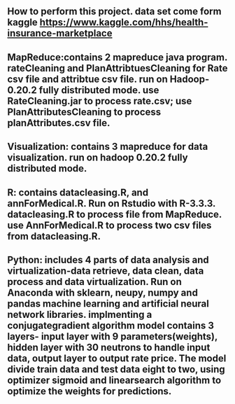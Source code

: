 How to perform this project. 
data set come form kaggle https://www.kaggle.com/hhs/health-insurance-marketplace
-------------------------------------
MapReduce:contains 2 mapreduce java program. rateCleaning and PlanAttribtuesCleaning for Rate csv file and attribtue csv file. run on Hadoop-0.20.2 fully distributed mode. use RateCleaning.jar to process rate.csv; use PlanAttributesCleaning to process planAttributes.csv file. 
-------------------------------------
Visualization: contains 3 mapreduce for data visualization. run on hadoop 0.20.2 fully distributed mode. 
-------------------------------------
R: contains datacleasing.R, and annForMedical.R. Run on Rstudio with R-3.3.3. datacleasing.R to process file from MapReduce. use AnnForMedical.R to process two csv files from datacleasing.R. 
-------------------------------------
Python: includes 4 parts of data analysis and virtualization-data retrieve, data clean, data process and data virtualization.
Run on Anaconda with sklearn, neupy, numpy and pandas machine learning and artificial neural network libraries. implmenting a conjugategradient algorithm model contains 3 layers- input layer with 9 parameters(weights), hidden layer with 30 neutrons to handle input data, output layer to output rate price. The model divide train data and test data eight to two, using optimizer sigmoid and linearsearch algorithm to optimize the weights for predictions. 
-------------------------------------
